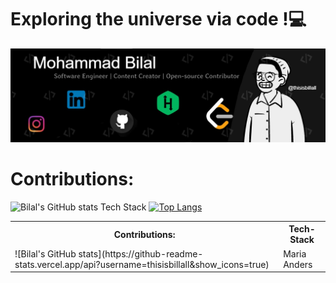 <h1>Exploring the universe via code !💻</h1>

<img src= "https://github.com/thisisbillall/thisisbillall/blob/main/img/Banner.jpg" />
<h1><b>Contributions:</b></h1>

![Bilal's GitHub stats](https://github-readme-stats.vercel.app/api?username=thisisbillall&show_icons=true)
Tech Stack
[![Top Langs](https://github-readme-stats.vercel.app/api/top-langs/?username=thisisbillall&layout=compact)](https://github.com/thisisbillall/github-readme-stats)

<table>
  <tr>
      <th>Contributions:</th>
      <th>Tech-Stack</th>
  </tr>
   <tr>
      <td>![Bilal's GitHub stats](https://github-readme-stats.vercel.app/api?username=thisisbillall&show_icons=true)</td>
      <td>Maria Anders</td>
  </tr>
</table>
